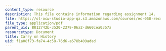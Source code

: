 ```yaml
---
content_type: resource
description: This file contains information regarding assignment 14.
file: https://ol-ocw-studio-app-qa.s3.amazonaws.com/courses/ec-050-recreate-experiments-from-history-inform-the-future-from-the-past-galileo-january-iap-2010/f1a08f73fa744c5876d6a678b409adad_MITEC_050IAP10_assn14.pdf
file_type: application/pdf
parent_uid: 8012742b-3520-2379-06a2-d660cea0357a
resourcetype: Document
title: Carry on History
uid: f1a08f73-fa74-4c58-76d6-a678b409adad
---
```

